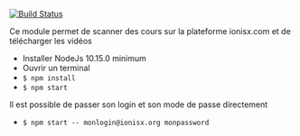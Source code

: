 [![Build Status](https://www.travis-ci.org/lcalvy/ionisx-video-downloader.svg?branch=master)](https://www.travis-ci.org/lcalvy/ionisx-video-downloader)

Ce module permet de scanner des cours sur la plateforme ionisx.com et de télécharger les vidéos

* Installer NodeJs 10.15.0 minimum
* Ouvrir un terminal
* ```$ npm install``` 
* ```$ npm start```

Il est possible de passer son login et son mode de passe directement

* ```$ npm start -- monlogin@ionisx.org monpassword```